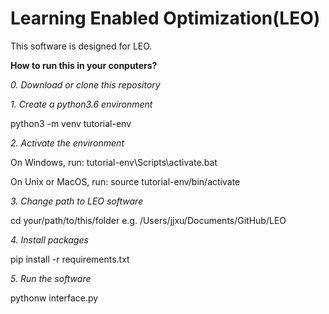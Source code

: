 # Learning Enabled Optimization(LEO)
This software is designed for LEO. 

**How to run this in your conputers?**

*0. Download or clone this repository*

*1. Create a  python3.6 environment*

python3 -m venv tutorial-env

*2. Activate the environment*

On Windows, run:
tutorial-env\Scripts\activate.bat

On Unix or MacOS, run:
source tutorial-env/bin/activate

*3. Change path to LEO software*

cd your/path/to/this/folder
e.g. /Users/jjxu/Documents/GitHub/LEO


*4. Install packages*

pip install -r requirements.txt

*5. Run the software*

pythonw interface.py
